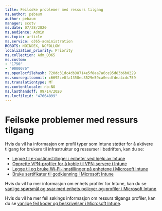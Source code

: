 ```yaml
---
title: Feilsøke problemer med ressurs tilgang
ms.author: pebaum
author: pebaum
manager: scotv
ms.date: 07/28/2020
ms.audience: Admin
ms.topic: article
ms.service: o365-administration
ROBOTS: NOINDEX, NOFOLLOW
localization_priority: Priority
ms.collection: Adm_O365
ms.custom:
- "1750"
- "9000076"
ms.openlocfilehash: 720dc31dc4db98714e5f8aa7a6ce95d83b6b0229
ms.sourcegitcommit: c6692ce0fa1358ec3529e59ca0ecdfdea4cdc759
ms.translationtype: MT
ms.contentlocale: nb-NO
ms.lasthandoff: 09/14/2020
ms.locfileid: "47664899"
---
```

# <a name="troubleshoot-resource-access-issues"></a>Feilsøke problemer med ressurs tilgang

Hvis du vil ha informasjon om profil typer som Intune støtter for å aktivere tilgang for brukere til infrastruktur og ressurser i bedriften, kan du se:

- [Legge til e-postinnstillinger i enheter ved hjelp av Intune](https://docs.microsoft.com/intune/email-settings-configure)
- [Opprette VPN-profiler for å koble til VPN-servere i Intune](https://docs.microsoft.com/intune/vpn-settings-configure)
- [Legge til og bruke Wi-Fi-innstillinger på enhetene i Microsoft Intune](https://docs.microsoft.com/intune/wi-fi-settings-configure)
- [Bruke sertifikater til godkjenning i Microsoft Intune](https://docs.microsoft.com/intune/certificates-configure)

Hvis du vil ha mer informasjon om enhets profiler for Intune, kan du se [vanlige spørsmål og svar med enhets policyer og-profiler i Microsoft Intune](https://docs.microsoft.com/intune/device-profile-troubleshoot).

Hvis du vil ha mer feil søkings informasjon om ressurs tilgangs profiler, kan du se [vanlige feil koder og beskrivelser i Microsoft Intune](https://docs.microsoft.com/intune/troubleshoot-company-resource-access-problems).